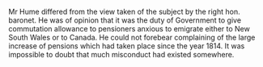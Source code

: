   Mr Hume differed from the view taken of the subject by the right hon. baronet. He was of opinion that it was the duty of Government to give commutation allowance to pensioners anxious to emigrate either to New South Wales or to Canada. He could not forebear complaining of the large increase of pensions which had taken place since the year 1814. It was impossible to doubt that much misconduct had existed somewhere.